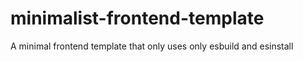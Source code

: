 # minimalist-frontend-template
A minimal frontend template that only uses only esbuild and esinstall
